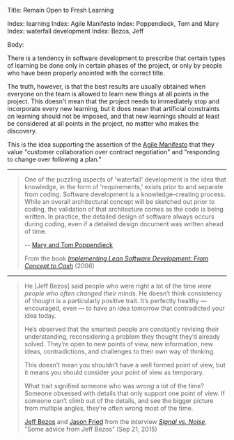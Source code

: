 Title: Remain Open to Fresh Learning

Index: learning
Index: Agile Manifesto
Index: Poppendieck, Tom and Mary
Index: waterfall development
Index: Bezos, Jeff

Body:

There is a tendency in software development to prescribe that certain types of learning be done only in certain phases of the project, or only by people who have been properly anointed with the correct title.

The truth, however, is that the best results are usually obtained when everyone on the team is allowed to learn new things at all points in the project. This doesn't mean that the project needs to immediately stop and incorporate every new learning, but it does mean that artificial constraints on learning should not be imposed, and that new learnings should at least be considered at all points in the project, no matter who makes the discovery.

This is the idea supporting the assertion of the [Agile Manifesto][beck-et-al-2001] that they value "customer collaboration over contract negotiation" and "responding to change over following a plan."

----

> One of the puzzling aspects of 'waterfall' development is the idea that knowledge, in the form of 'requirements,' exists prior to and separate from coding. Software development is a knowledge-creating process. While an overall architectural concept will be sketched out prior to coding, the validation of that architecture comes as the code is being written. In practice, the detailed design of software always occurs during coding, even if a detailed design document was written ahead of time.
>
> -- [Mary and Tom Poppendieck][pop]
>
> From the book <cite>[Implementing Lean Software Development: From Concept to Cash][poppendieck-2006]</cite> (2006)

----

<blockquote>
<p>
He [Jeff Bezos] said people who were right a lot of the time <em>were people who often changed their minds</em>. He doesn&#8217;t think consistency of thought is a particularly positive trait. It&#8217;s perfectly healthy &#8212; encouraged, even &#8212; to have an idea tomorrow that contradicted your idea today. </p>

<p>
He&#8217;s observed that the smartest people are constantly revising their understanding, reconsidering a problem they thought they&#8217;d already solved. They&#8217;re open to new points of view, new information, new ideas, contradictions, and challenges to their own way of thinking. </p>

<p>
This doesn&#8217;t mean you shouldn&#8217;t have a well formed point of view, but it means you should consider your point of view as temporary. </p>

<p>
What trait signified someone who was <em>wrong</em> a lot of the time? Someone obsessed with details that only support one point of view. If someone can&#8217;t climb out of the details, and see the bigger picture from multiple angles, they&#8217;re often wrong most of the time.</p>

<footer>
<a href="http://en.wikipedia.org/wiki/Jeff_Bezos">Jeff Bezos</a> and <a href="http://en.wikipedia.org/wiki/Jason_Fried">Jason Fried</a> from the interview <cite><a href="https://m.signalvnoise.com/some-advice-from-jeff-bezos-28b3c2938968#.5mg9cq83q">Signal vs. Noise</a></cite>, &#8221;Some advice from Jeff Bezos&#8221; (Sep 21, 2015)
</footer>
</blockquote>


[poppendieck-2006]: bibliography.html#poppendieck-2006
[pop]: http://www.poppendieck.com/people.htm

[beck-et-al-2001]: bibliography.html#beck-et-al-2001

